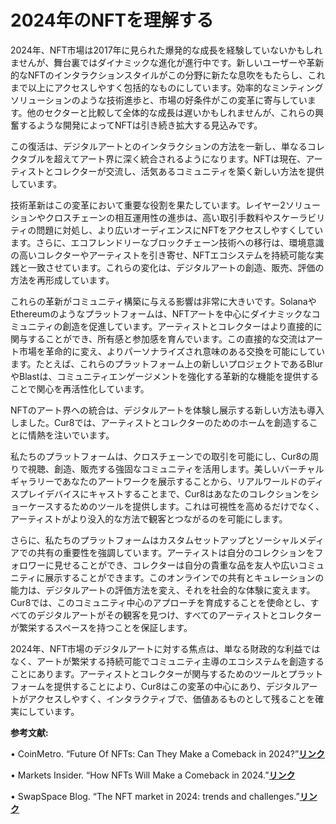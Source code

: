 # 2024年のNFTを理解する

2024年、NFT市場は2017年に見られた爆発的な成長を経験していないかもしれませんが、舞台裏ではダイナミックな進化が進行中です。新しいユーザーや革新的なNFTのインタラクションスタイルがこの分野に新たな息吹をもたらし、これまで以上にアクセスしやすく包括的なものにしています。効率的なミンティングソリューションのような技術進歩と、市場の好条件がこの変革に寄与しています。他のセクターと比較して全体的な成長は遅いかもしれませんが、これらの興奮するような開発によってNFTは引き続き拡大する見込みです。

この復活は、デジタルアートとのインタラクションの方法を一新し、単なるコレクタブルを超えてアート界に深く統合されるようになります。NFTは現在、アーティストとコレクターが交流し、活気あるコミュニティを築く新しい方法を提供しています。

技術革新はこの変革において重要な役割を果たしています。レイヤー2ソリューションやクロスチェーンの相互運用性の進歩は、高い取引手数料やスケーラビリティの問題に対処し、より広いオーディエンスにNFTをアクセスしやすくしています。さらに、エコフレンドリーなブロックチェーン技術への移行は、環境意識の高いコレクターやアーティストを引き寄せ、NFTエコシステムを持続可能な実践と一致させています。これらの変化は、デジタルアートの創造、販売、評価の方法を再形成しています。

これらの革新がコミュニティ構築に与える影響は非常に大きいです。SolanaやEthereumのようなプラットフォームは、NFTアートを中心にダイナミックなコミュニティの創造を促進しています。アーティストとコレクターはより直接的に関与することができ、所有感と参加感を育んでいます。この直接的な交流はアート市場を革命的に変え、よりパーソナライズされ意味のある交換を可能にしています。たとえば、これらのプラットフォーム上の新しいプロジェクトであるBlurやBlastは、コミュニティエンゲージメントを強化する革新的な機能を提供することで関心を再活性化しています。

NFTのアート界への統合は、デジタルアートを体験し展示する新しい方法も導入しました。Cur8では、アーティストとコレクターのためのホームを創造することに情熱を注いでいます。

私たちのプラットフォームは、クロスチェーンでの取引を可能にし、Cur8の周りで視聴、創造、販売する強固なコミュニティを活用します。美しいバーチャルギャラリーであなたのアートワークを展示することから、リアルワールドのディスプレイデバイスにキャストすることまで、Cur8はあなたのコレクションをショーケースするためのツールを提供します。これは可視性を高めるだけでなく、アーティストがより没入的な方法で観客とつながるのを可能にします。

さらに、私たちのプラットフォームはカスタムセットアップとソーシャルメディアでの共有の重要性を強調しています。アーティストは自分のコレクションをフォロワーに見せることができ、コレクターは自分の貴重な品を友人や広いコミュニティに展示することができます。このオンラインでの共有とキュレーションの能力は、デジタルアートの評価方法を変え、それを社会的な体験に変えます。Cur8では、このコミュニティ中心のアプローチを育成することを使命とし、すべてのデジタルアートがその観客を見つけ、すべてのアーティストとコレクターが繁栄するスペースを持つことを保証します。

2024年、NFT市場のデジタルアートに対する焦点は、単なる財政的な利益ではなく、アートが繁栄する持続可能でコミュニティ主導のエコシステムを創造することにあります。アーティストとコレクターが関与するためのツールとプラットフォームを提供することにより、Cur8はこの変革の中心にあり、デジタルアートがアクセスしやすく、インタラクティブで、価値あるものとして残ることを確実にしています。

**参考文献:**

• CoinMetro. “Future Of NFTs: Can They Make a Comeback in 2024?”[**リンク**](https://coinmetro.com/blog/future-of-nfts-2024/)

• Markets Insider. “How NFTs Will Make a Comeback in 2024.”[**リンク**](https://markets.businessinsider.com/news/how-nfts-will-make-a-comeback-in-2024-2023-12)

• SwapSpace Blog. “The NFT market in 2024: trends and challenges.”[**リンク**](https://swapspace.co/blog/nft-market-2024-trends-and-challenges)